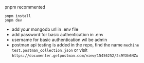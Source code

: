 
pnpm recommented
```
pnpm install
pnpm dev
```

- add your mongodb url in .env file
- add password for basic authentication in .env
- username for basic authentication wil be admin
- postman api testing is added in the repo, find the name `mechine test.postman_collection.json`
or visit `https://documenter.getpostman.com/view/15456252/2s9YXh6NZx`





